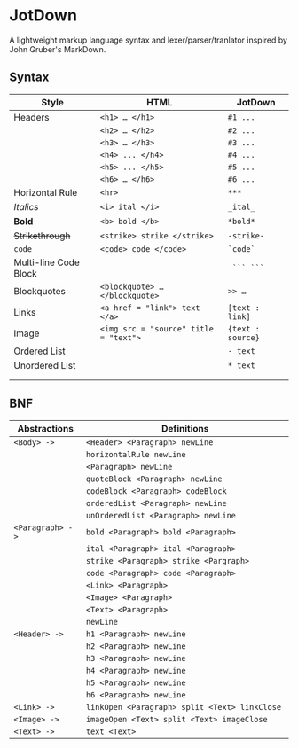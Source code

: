 # JotDown

A lightweight markup language syntax and lexer/parser/tranlator inspired by John Gruber's MarkDown.

## Syntax

| Style                          | HTML                                  | JotDown                     |
| ------------------------------ | ------------------------------------- | --------------------------- |
| Headers                        | `<h1> … </h1>`                        | `#1 ...`                    |
|                                | `<h2> … </h2>`                        | `#2 ...`                    |
|                                | `<h3> … </h3>`                        | `#3 ...`                    |
|                                | `<h4> ... </h4>`                      | `#4 ...`                    |
|                                | `<h5> ... </h5>`                      | `#5 ...`                    |
|                                | `<h6> … </h6>`                        | `#6 ...`                    |
| Horizontal Rule                | `<hr>`                                | `***`                       |
| *Italics*                      | `<i> ital </i>`                       | `_ital_`                    |
| **Bold**                       | `<b> bold </b>`                       | `*bold*`                    |
| <strike>Strikethrough</strike> | `<strike> strike </strike>`           | `-strike-`                  |
| `code`                         | `<code> code </code>`                 | <code>\`code\`</code>       |
| Multi-line Code Block          |                                       | <code> \`\`\` \`\`\`</code> |
| Blockquotes                    | `<blockquote> … </blockquote>`        | ` >> … `                    |
| Links                          | `<a href = "link"> text </a>`         | `[text : link]`             |
| Image                          | `<img src = "source" title = "text">` | `{text : source}`           |
| Ordered List                   |                                       | `- text`                    |
| Unordered List                 |                                       | `* text`                    |
|                                |                                       |                             |
|                                |                                       |                             |

## BNF

| Abstractions     | Definitions                              |
| ---------------- | ---------------------------------------- |
| `<Body> ->`      | `<Header> <Paragraph> newLine`           |
|                  | `horizontalRule newLine`                 |
|                  | `<Paragraph> newLine`                    |
|                  | `quoteBlock <Paragraph> newLine`         |
|                  | `codeBlock <Paragraph> codeBlock`        |
|                  | `orderedList <Paragraph> newLine`        |
|                  | `unOrderedList <Paragraph> newLine`      |
| `<Paragraph> ->` | `bold <Paragraph> bold <Paragraph>`      |
|                  | `ital <Paragraph> ital <Paragraph>`      |
|                  | `strike <Paragraph> strike <Pargraph>`   |
|                  | `code <Paragraph> code <Paragraph>`      |
|                  | `<Link> <Paragraph>`                     |
|                  | `<Image> <Paragraph>`                    |
|                  | `<Text> <Paragraph>`                     |
|                  | `newLine`                                |
| `<Header> ->`    | `h1 <Paragraph> newLine`                 |
|                  | `h2 <Paragraph> newLine`                 |
|                  | `h3 <Paragraph> newLine`                 |
|                  | `h4 <Paragraph> newLine`                 |
|                  | `h5 <Paragraph> newLine`                 |
|                  | `h6 <Paragraph> newLine`                 |
| `<Link> ->`      | `linkOpen <Paragraph> split <Text> linkClose ` |
| `<Image> ->`     | `imageOpen <Text> split <Text> imageClose` |
| `<Text> ->`      | `text <Text>`                            |
